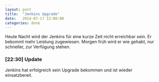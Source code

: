```yaml
---
layout: post
title:  "Jenkins Upgrade"
date:   2014-07-17 12:00:00
categories: done
---
```

Heute Nacht wird der Jenkins für eine kurze Zeit nicht erreichbar sein. Er bekommt mehr Leistung zugewiesen. Morgen früh wird er wie gehabt, nur schneller, zur Verfügung stehen.

### [22:30] Update
Jenkins hat erfolgreich sein Upgrade bekommen und ist wieder einsatzbereit.
